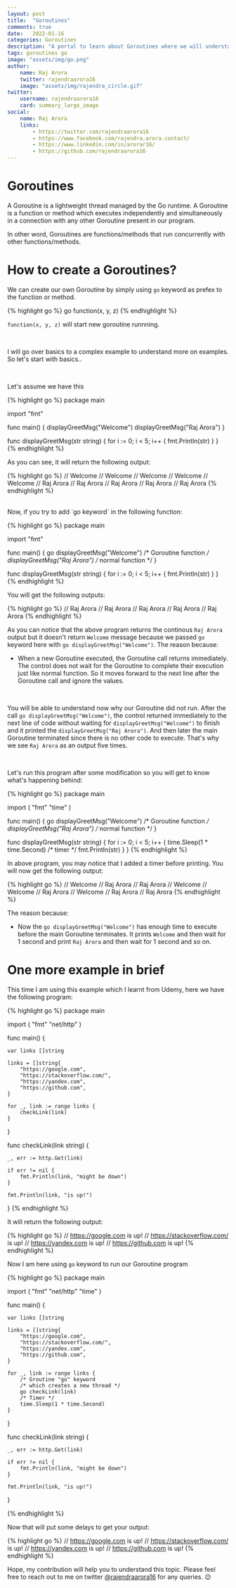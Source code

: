 ```yaml
---
layout: post
title:  "Goroutines"
comments: true
date:   2022-01-16
categories: Goroutines
description: "A portal to learn about Goroutines where we will understand some basics examples of go keywords."
tags: goroutines go
image: "assets/img/go.png"
author: 
    name: Raj Arora
    twitter: rajendraarora16
    image: "assets/img/rajendra_circle.gif"
twitter:
    username: rajendraarora16
    card: summary_large_image
social:
    name: Raj Arora
    links:
        - https://twitter.com/rajendraarora16
        - https://www.facebook.com/rajendra.arora.contact/
        - https://www.linkedin.com/in/arorar16/
        - https://github.com/rajendraarora16
---
```


# Goroutines

A Goroutine is a lightweight thread managed by the Go runtime. A Goroutine is a function or method which executes independently and simultaneously in a connection with any other Goroutine present in our program.
<br/>

In other word, Goroutines are functions/methods that run concurrently with other functions/methods.

# How to create a Goroutines?

We can create our own Goroutine by simply using `go` keyword as prefex to the function or method.

{% highlight go %}
go function(x, y, z)
{% endhighlight %}

`function(x, y, z)` will start new goroutine runnning.

<br/>

I will go over basics to a complex example to understand more on examples. So let's start with basics..

<br/>

Let's assume we have this 

{% highlight go %}
package main

import "fmt"

func main() {
	displayGreetMsg("Welcome") 
	displayGreetMsg("Raj Arora")
}

func displayGreetMsg(str string) {
	for i := 0; i < 5; i++ {
		fmt.Println(str)
	}
}
{% endhighlight %}


As you can see, it will return the following output:

{% highlight go %}
// Welcome
// Welcome
// Welcome
// Welcome
// Welcome
// Raj Arora
// Raj Arora
// Raj Arora
// Raj Arora
// Raj Arora
{% endhighlight %}

<br/>
Now, if you try to add `go keyword` in the following function:

{% highlight go %}
package main

import "fmt"

func main() {
	go displayGreetMsg("Welcome") /* Goroutine function */
	displayGreetMsg("Raj Arora")  /* normal function */
}

func displayGreetMsg(str string) {
	for i := 0; i < 5; i++ {
		fmt.Println(str)
	}
}
{% endhighlight %}

You will get the following outputs:

{% highlight go %}
// Raj Arora
// Raj Arora
// Raj Arora
// Raj Arora
// Raj Arora
{% endhighlight %}

As you can notice that the above program returns the continous `Raj Arora` output but it doesn't return `Welcome` message because we passed `go` keyword here with `go displayGreetMsg("Welcome")`. The reason because:
- When a new Goroutine executed, the Goroutine call returns immediately. The control does not wait for the Goroutine to complete their execution just like normal function. So it moves forward to the next line after the Goroutine call and ignore the values.

<br/>

You will be able to understand now why our Goroutine did not run. After the call `go displayGreetMsg("Welcome")`, the control returned immediately to the next line of code without waiting for `displayGreetMsg("Welcome")` to finish and it printed the `displayGreetMsg("Raj Arora")`. And then later the main Goroutine terminated since there is no other code to execute. That's why we see `Raj Arora` as an output five times.

<br/>

Let's run this program after some modification so you will get to know what's happening behind:

{% highlight go %}
package main

import (
	"fmt"
	"time"
)

func main() {
	go displayGreetMsg("Welcome") /* Goroutine function */
	displayGreetMsg("Raj Arora")  /* normal function */
}

func displayGreetMsg(str string) {
	for i := 0; i < 5; i++ {
		time.Sleep(1 * time.Second) /* timer */
		fmt.Println(str)
	}
}
{% endhighlight %}

In above program, you may notice that I added a timer before printing. You will now get the following output:

{% highlight go %}
// Welcome
// Raj Arora
// Raj Arora
// Welcome
// Welcome
// Raj Arora
// Welcome
// Raj Arora
// Raj Arora
{% endhighlight %}

The reason because:
- Now the `go displayGreetMsg("Welcome")` has enough time to execute before the main Goroutine terminates. It prints `Welcome` and then wait for 1 second and print `Raj Arora` and then wait for 1 second and so on.

# One more example in brief

This time I am using this example which I learnt from Udemy, here we have the following program:

{% highlight go %}
package main

import (
	"fmt"
	"net/http"
)

func main() {

	var links []string

	links = []string{
		"https://google.com",
		"https://stackoverflow.com/",
		"https://yandex.com",
		"https://github.com",
	}

	for _, link := range links {
		checkLink(link)
	}
}

func checkLink(link string) {

	_, err := http.Get(link)

	if err != nil {
		fmt.Println(link, "might be down")
	}

	fmt.Println(link, "is up!")
}
{% endhighlight %}

It will return the following output:

{% highlight go %}
// https://google.com is up!
// https://stackoverflow.com/ is up!
// https://yandex.com is up!
// https://github.com is up!
{% endhighlight %}

Now I am here using `go` keyword to run our Goroutine program

{% highlight go %}
package main

import (
	"fmt"
	"net/http"
	"time"
)

func main() {

	var links []string

	links = []string{
		"https://google.com",
		"https://stackoverflow.com/",
		"https://yandex.com",
		"https://github.com",
	}

	for _, link := range links {
		/* Groutine "go" keyword
		/* which creates a new thread */
		go checkLink(link)
		/* Timer */
		time.Sleep(1 * time.Second)
	}
}

func checkLink(link string) {

	_, err := http.Get(link)

	if err != nil {
		fmt.Println(link, "might be down")
	}

	fmt.Println(link, "is up!")
}

{% endhighlight %}

Now that will put some delays to get your output:

{% highlight go %}
// https://google.com is up!
// https://stackoverflow.com/ is up!
// https://yandex.com is up!
// https://github.com is up!
{% endhighlight %}

Hope, my contribution will help you to understand this topic. Please feel free to reach out to me on twitter [@rajendraarora16](https://twitter.com/rajendraarora16) for any queries. 😉
